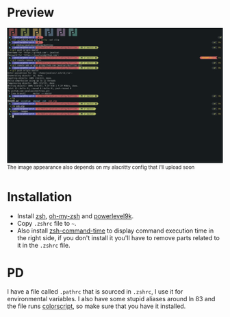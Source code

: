 # Preview
![example](../.images/terminal.png)
<sup>The image appearance also depends on my alacritty config that I'll upload soon</sup>

# Installation
* Install [zsh](https://github.com/ohmyzsh/ohmyzsh/wiki/Installing-ZSH), [oh-my-zsh](https://ohmyz.sh/) and [powerlevel9k](https://github.com/Powerlevel9k/powerlevel9k).
* Copy `.zshrc` file to `~`.
* Also install [zsh-command-time](https://github.com/popstas/zsh-command-time) to display command execution time in the right side, if you don't install it you'll have to remove parts related to it in the `.zshrc` file.

# PD
I have a file called `.pathrc` that is sourced in `.zshrc`, I use it for environmental variables.
I also have some stupid aliases around ln 83 and the file runs [colorscript](https://gitlab.com/dwt1/shell-color-scripts), so make sure that you have it installed.
